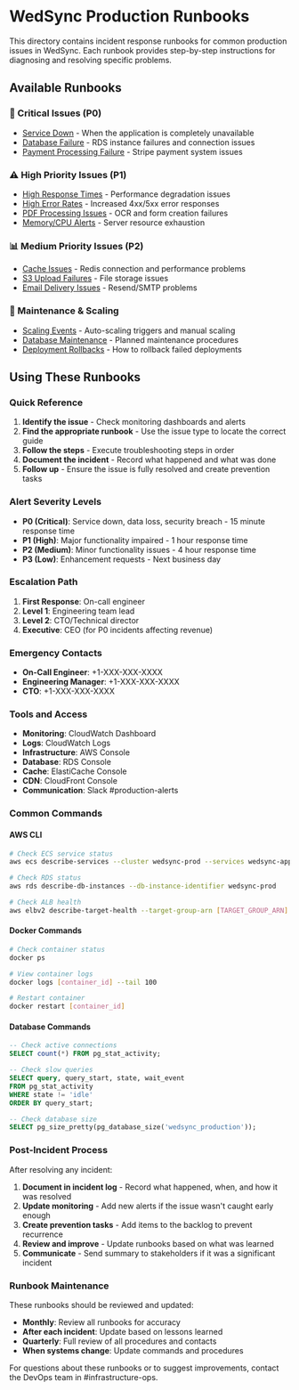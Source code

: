 # WedSync Production Runbooks

This directory contains incident response runbooks for common production issues in WedSync. Each runbook provides step-by-step instructions for diagnosing and resolving specific problems.

## Available Runbooks

### 🚨 Critical Issues (P0)
- [Service Down](./service-down.md) - When the application is completely unavailable
- [Database Failure](./database-failure.md) - RDS instance failures and connection issues
- [Payment Processing Failure](./payment-failure.md) - Stripe payment system issues

### ⚠️ High Priority Issues (P1)
- [High Response Times](./high-response-times.md) - Performance degradation issues
- [High Error Rates](./high-error-rates.md) - Increased 4xx/5xx error responses
- [PDF Processing Issues](./pdf-processing-issues.md) - OCR and form creation failures
- [Memory/CPU Alerts](./resource-alerts.md) - Server resource exhaustion

### 📊 Medium Priority Issues (P2)
- [Cache Issues](./cache-issues.md) - Redis connection and performance problems
- [S3 Upload Failures](./s3-upload-failures.md) - File storage issues
- [Email Delivery Issues](./email-delivery-issues.md) - Resend/SMTP problems

### 🔧 Maintenance & Scaling
- [Scaling Events](./scaling-events.md) - Auto-scaling triggers and manual scaling
- [Database Maintenance](./database-maintenance.md) - Planned maintenance procedures
- [Deployment Rollbacks](./deployment-rollbacks.md) - How to rollback failed deployments

## Using These Runbooks

### Quick Reference
1. **Identify the issue** - Check monitoring dashboards and alerts
2. **Find the appropriate runbook** - Use the issue type to locate the correct guide
3. **Follow the steps** - Execute troubleshooting steps in order
4. **Document the incident** - Record what happened and what was done
5. **Follow up** - Ensure the issue is fully resolved and create prevention tasks

### Alert Severity Levels
- **P0 (Critical)**: Service down, data loss, security breach - 15 minute response time
- **P1 (High)**: Major functionality impaired - 1 hour response time  
- **P2 (Medium)**: Minor functionality issues - 4 hour response time
- **P3 (Low)**: Enhancement requests - Next business day

### Escalation Path
1. **First Response**: On-call engineer
2. **Level 1**: Engineering team lead
3. **Level 2**: CTO/Technical director
4. **Executive**: CEO (for P0 incidents affecting revenue)

### Emergency Contacts
- **On-Call Engineer**: +1-XXX-XXX-XXXX
- **Engineering Manager**: +1-XXX-XXX-XXXX
- **CTO**: +1-XXX-XXX-XXXX

### Tools and Access
- **Monitoring**: CloudWatch Dashboard
- **Logs**: CloudWatch Logs
- **Infrastructure**: AWS Console
- **Database**: RDS Console
- **Cache**: ElastiCache Console
- **CDN**: CloudFront Console
- **Communication**: Slack #production-alerts

### Common Commands

#### AWS CLI
```bash
# Check ECS service status
aws ecs describe-services --cluster wedsync-prod --services wedsync-app

# Check RDS status
aws rds describe-db-instances --db-instance-identifier wedsync-prod

# Check ALB health
aws elbv2 describe-target-health --target-group-arn [TARGET_GROUP_ARN]
```

#### Docker Commands
```bash
# Check container status
docker ps

# View container logs
docker logs [container_id] --tail 100

# Restart container
docker restart [container_id]
```

#### Database Commands
```sql
-- Check active connections
SELECT count(*) FROM pg_stat_activity;

-- Check slow queries
SELECT query, query_start, state, wait_event 
FROM pg_stat_activity 
WHERE state != 'idle' 
ORDER BY query_start;

-- Check database size
SELECT pg_size_pretty(pg_database_size('wedsync_production'));
```

### Post-Incident Process

After resolving any incident:

1. **Document in incident log** - Record what happened, when, and how it was resolved
2. **Update monitoring** - Add new alerts if the issue wasn't caught early enough
3. **Create prevention tasks** - Add items to the backlog to prevent recurrence
4. **Review and improve** - Update runbooks based on what was learned
5. **Communicate** - Send summary to stakeholders if it was a significant incident

### Runbook Maintenance

These runbooks should be reviewed and updated:
- **Monthly**: Review all runbooks for accuracy
- **After each incident**: Update based on lessons learned
- **Quarterly**: Full review of all procedures and contacts
- **When systems change**: Update commands and procedures

For questions about these runbooks or to suggest improvements, contact the DevOps team in #infrastructure-ops.
